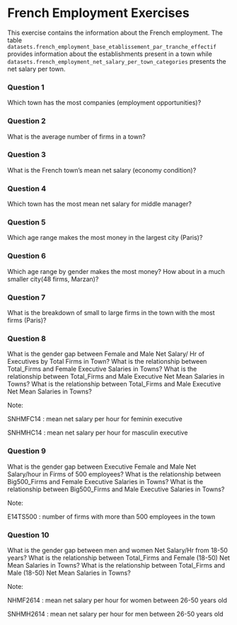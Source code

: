 # French Employment Exercises

This exercise contains the information about the French employment. The table `datasets.french_employment_base_etablissement_par_tranche_effectif`
provides information about the establishments present in a town while `datasets.french_employment_net_salary_per_town_categories` presents 
the net salary per town.

### Question 1
Which town has the most companies (employment opportunities)?

### Question 2
What is the average number of firms in a town?

### Question 3
What is the French town’s mean net salary (economy condition)? 

### Question 4
Which town has the most mean net salary for middle manager?

### Question 5
Which age range makes the most money in the largest city (Paris)?

### Question 6
Which age range by gender makes the most money?
How about in a much smaller city(48 firms, Marzan)?

### Question 7
What is the breakdown of small to large firms in the town with the most firms (Paris)?

### Question 8
What is the gender gap between Female and Male Net Salary/ Hr of Executives by Total Firms in Town?
What is the relationship between Total_Firms and Female Executive Salaries in Towns?
What is the relationship between Total_Firms and Male Executive Net Mean Salaries in Towns?
What is the relationship between Total_Firms and Male Executive Net Mean Salaries in Towns?

Note: 

SNHMFC14 : mean net salary per hour for feminin executive

SNHMHC14 : mean net salary per hour for masculin executive

### Question 9
What is the gender gap between Executive Female and Male Net Salary/hour in Firms of 500 employees?
What is the relationship between Big500_Firms and Female Executive Salaries in Towns?
What is the relationship between Big500_Firms and Male Executive Salaries in Towns?

Note:

E14TS500 : number of firms with more than 500 employees in the town

### Question 10
What is the gender gap between men and women Net Salary/Hr from 18-50 years?
What is the relationship between Total_Firms and Female (18-50) Net Mean Salaries in Towns?
What is the relationship between Total_Firms and Male (18-50) Net Mean Salaries in Towns?

Note:

NHMF2614 : mean net salary per hour for women between 26-50 years old

SNHMH2614 : mean net salary per hour for men between 26-50 years old

